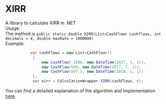 # XIRR
A library to calculate XIRR in .NET\
Usage:\
The method is `public static double XIRR(List<CashFlow> cashflows, int decimals = 4, double maxRate = 1000000)`\
Example:
```cs
           var cashFlows = new List<CashFlow>()
            {
                new CashFlow(-1000, new DateTime(2017, 1, 1)),
                new CashFlow(500, new DateTime(2017, 7, 1)),
                new CashFlow(507.5, new DateTime(2018, 1, 1))
            };
            var xirr = CalculationWrapper.XIRR(cashFlows, 6);

```

You can find a detailed explanation of the algorithm and implementation [here](https://www.klearlending.com/en/Blog/Articles/XIRR-demystified).
